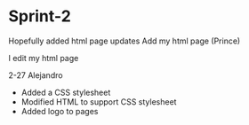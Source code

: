 # Sprint-2

Hopefully added html page updates
Add my html page (Prince)

I edit my html page


2-27 Alejandro

- Added a CSS stylesheet
- Modified HTML to support CSS stylesheet
- Added logo to pages

